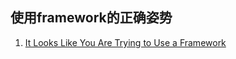 ## 使用framework的正确姿势

1. [It Looks Like You Are Trying to Use a Framework](https://www.bignerdranch.com/blog/it-looks-like-you-are-trying-to-use-a-framework/)